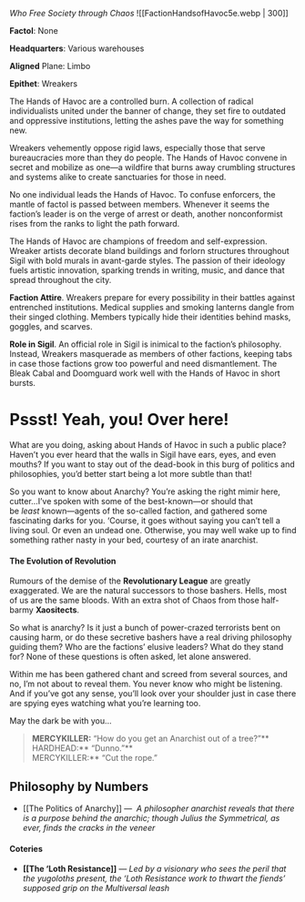*Who Free Society through Chaos*
![[FactionHandsofHavoc5e.webp | 300]]

**Factol**: None

**Headquarters**: Various warehouses

**Aligned** Plane: Limbo

**Epithet**: Wreakers

The Hands of Havoc are a controlled burn. A collection of radical individualists united under the banner of change, they set fire to outdated and oppressive institutions, letting the ashes pave the way for something new.

Wreakers vehemently oppose rigid laws, especially those that serve bureaucracies more than they do people. The Hands of Havoc convene in secret and mobilize as one—a wildfire that burns away crumbling structures and systems alike to create sanctuaries for those in need.

No one individual leads the Hands of Havoc. To confuse enforcers, the mantle of factol is passed between members. Whenever it seems the faction’s leader is on the verge of arrest or death, another nonconformist rises from the ranks to light the path forward.

The Hands of Havoc are champions of freedom and self-expression. Wreaker artists decorate bland buildings and forlorn structures throughout Sigil with bold murals in avant-garde styles. The passion of their ideology fuels artistic innovation, sparking trends in writing, music, and dance that spread throughout the city.

**Faction Attire**. Wreakers prepare for every possibility in their battles against entrenched institutions. Medical supplies and smoking lanterns dangle from their singed clothing. Members typically hide their identities behind masks, goggles, and scarves.

**Role in Sigil**. An official role in Sigil is inimical to the faction’s philosophy. Instead, Wreakers masquerade as members of other factions, keeping tabs in case those factions grow too powerful and need dismantlement. The Bleak Cabal and Doomguard work well with the Hands of Havoc in short bursts.

# **Pssst! Yeah, you! Over here!**


What are you doing, asking about Hands of Havoc in such a public place? Haven’t you ever heard that the walls in Sigil have ears, eyes, and even mouths? If you want to stay out of the dead-book in this burg of politics and philosophies, you’d better start being a lot more subtle than that!

So you want to know about Anarchy? You’re asking the right mimir here, cutter…I’ve spoken with some of the best-known—or should that be _least_ known—agents of the so-called faction, and gathered some fascinating darks for you. ‘Course, it goes without saying you can’t tell a living soul. Or even an undead one. Otherwise, you may well wake up to find something rather nasty in your bed, courtesy of an irate anarchist.

#### **The Evolution of Revolution**

Rumours of the demise of the **Revolutionary League** are greatly exaggerated. We are the natural successors to those bashers. Hells, most of us are the same bloods. With an extra shot of Chaos from those half-barmy **Xaositects**.

So what is anarchy? Is it just a bunch of power-crazed terrorists bent on causing harm, or do these secretive bashers have a real driving philosophy guiding them? Who are the factions’ elusive leaders? What do they stand for? None of these questions is often asked, let alone answered.

Within me has been gathered chant and screed from several sources, and no, I’m not about to reveal them. You never know who might be listening. And if you’ve got any sense, you’ll look over your shoulder just in case there are spying eyes watching what you’re learning too.

May the dark be with you…

> **MERCYKILLER:** “How do you get an Anarchist out of a tree?”**  
> HARDHEAD:** “Dunno.”**  
> MERCYKILLER:** “Cut the rope.”



## Philosophy by Numbers

- [[The Politics of Anarchy]] —  *A philosopher anarchist reveals that there is a purpose behind the anarchic; though Julius the Symmetrical, as ever, finds the cracks in the veneer*

#### Coteries

- **[[The ‘Loth Resistance]]** — _Led by a visionary who sees the peril that the yugoloths present, the ‘Loth Resistance work to thwart the fiends’ supposed grip on the Multiversal leash_